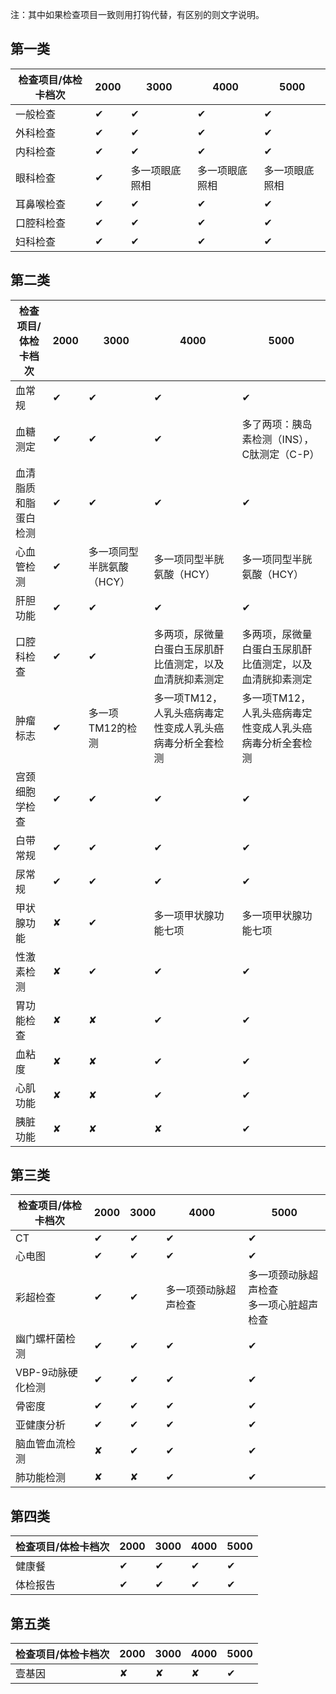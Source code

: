 注：其中如果检查项目一致则用打钩代替，有区别的则文字说明。

## 第一类

| 检查项目/体检卡档次 | 2000 | 3000           | 4000           | 5000           |
| ------------------- | ---- | -------------- | -------------- | -------------- |
| 一般检查            | ✔    | ✔              | ✔              | ✔              |
| 外科检查            | ✔    | ✔              | ✔              | ✔              |
| 内科检查            | ✔    | ✔              | ✔              | ✔              |
| 眼科检查            | ✔    | 多一项眼底照相 | 多一项眼底照相 | 多一项眼底照相 |
| 耳鼻喉检查          | ✔    | ✔              | ✔              | ✔              |
| 口腔科检查          | ✔    | ✔              | ✔              | ✔              |
| 妇科检查            | ✔    | ✔              | ✔              | ✔              |

## 第二类 

| 检查项目/体检卡档次  | 2000 | 3000                      | 4000                                                         | 5000                                                         |
| -------------------- | ---- | ------------------------- | ------------------------------------------------------------ | ------------------------------------------------------------ |
| 血常规               | ✔    | ✔                         | ✔                                                            | ✔                                                            |
| 血糖测定             | ✔    | ✔                         | ✔                                                            | 多了两项：胰岛素检测（INS），C肽测定（C-P）                  |
| 血清脂质和脂蛋白检测 | ✔    | ✔                         | ✔                                                            | ✔                                                            |
| 心血管检测           | ✔    | 多一项同型半胱氨酸（HCY） | 多一项同型半胱氨酸（HCY）                                    | 多一项同型半胱氨酸（HCY）                                    |
| 肝胆功能             | ✔    | ✔                         | ✔                                                            | ✔                                                            |
| 口腔科检查           | ✔    | ✔                         | 多两项，尿微量白蛋白玉尿肌酐比值测定，以及血清胱抑素测定     | 多两项，尿微量白蛋白玉尿肌酐比值测定，以及血清胱抑素测定     |
| 肿瘤标志             | ✔    | 多一项TM12的检测          | 多一项TM12，<br />人乳头癌病毒定性变成人乳头癌病毒分析全套检测 | 多一项TM12，<br />人乳头癌病毒定性变成人乳头癌病毒分析全套检测 |
| 宫颈细胞学检查       | ✔    | ✔                         | ✔                                                            | ✔                                                            |
| 白带常规             | ✔    | ✔                         | ✔                                                            | ✔                                                            |
| 尿常规               | ✔    | ✔                         | ✔                                                            | ✔                                                            |
| 甲状腺功能           | ✘    | ✔                         | 多一项甲状腺功能七项                                         | 多一项甲状腺功能七项                                         |
| 性激素检测           | ✘    | ✔                         | ✔                                                            | ✔                                                            |
| 胃功能检查           | ✘    | ✘                         | ✔                                                            | ✔                                                            |
| 血粘度               | ✘    | ✘                         | ✔                                                            | ✔                                                            |
| 心肌功能             | ✘    | ✘                         | ✔                                                            | ✔                                                            |
| 胰脏功能             | ✘    | ✘                         | ✘                                                            | ✔                                                            |

## 第三类

| 检查项目/体检卡档次 | 2000 | 3000 | 4000                 | 5000                                         |
| ------------------- | ---- | ---- | -------------------- | -------------------------------------------- |
| CT                  | ✔    | ✔    | ✔                    | ✔                                            |
| 心电图              | ✔    | ✔    | ✔                    | ✔                                            |
| 彩超检查            | ✔    | ✔    | 多一项颈动脉超声检查 | 多一项颈动脉超声检查<br />多一项心脏超声检查 |
| 幽门螺杆菌检测      | ✔    | ✔    | ✔                    | ✔                                            |
| VBP-9动脉硬化检测   | ✔    | ✔    | ✔                    | ✔                                            |
| 骨密度              | ✔    | ✔    | ✔                    | ✔                                            |
| 亚健康分析          | ✔    | ✔    | ✔                    | ✔                                            |
| 脑血管血流检测      | ✘    | ✔    | ✔                    | ✔                                            |
| 肺功能检测          | ✘    | ✘    | ✔                    | ✔                                            |

## 第四类

| 检查项目/体检卡档次 | 2000 | 3000 | 4000 | 5000 |
| ------------------- | ---- | ---- | ---- | ---- |
| 健康餐              | ✔    | ✔    | ✔    | ✔    |
| 体检报告            | ✔    | ✔    | ✔    | ✔    |

## 第五类

| 检查项目/体检卡档次 | 2000 | 3000 | 4000 | 5000 |
| ------------------- | ---- | ---- | ---- | ---- |
| 壹基因              | ✘    | ✘    | ✘    | ✔    |

